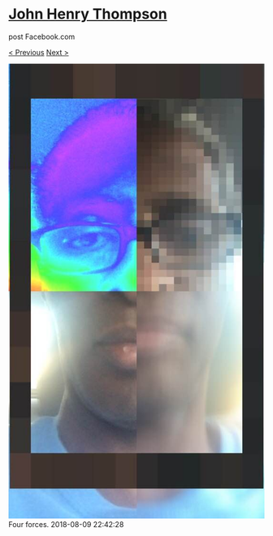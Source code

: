 # [John Henry Thompson](../README.md)
post Facebook.com

[< Previous](2018-08-10-1.md) [Next >](2018-08-07-1.md)

[![](../media/2018-08-09/Timeline-Photos-Four-forces.jpg)](../README.md)
Four forces.
2018-08-09 22:42:28